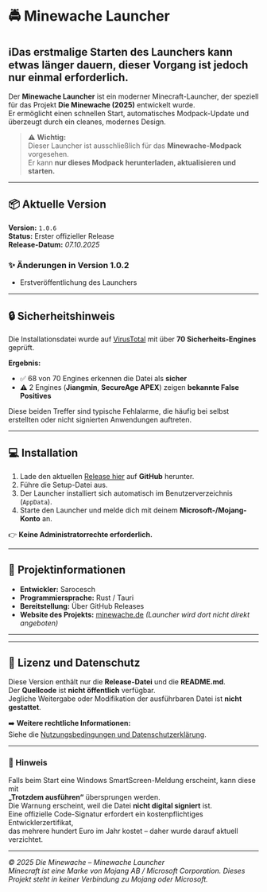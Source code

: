 # 🚔 Minewache Launcher

## ℹ️Das erstmalige Starten des Launchers kann etwas länger dauern, dieser Vorgang ist jedoch nur einmal erforderlich.

Der **Minewache Launcher** ist ein moderner Minecraft-Launcher, der speziell für das Projekt **Die Minewache (2025)** entwickelt wurde.  
Er ermöglicht einen schnellen Start, automatisches Modpack-Update und überzeugt durch ein cleanes, modernes Design.

> ⚠️ **Wichtig:**  
> Dieser Launcher ist ausschließlich für das **Minewache-Modpack** vorgesehen.  
> Er kann **nur dieses Modpack herunterladen, aktualisieren und starten.**

---

## 📦 Aktuelle Version

**Version:** `1.0.6`  
**Status:** Erster offizieller Release  
**Release-Datum:** *07.10.2025*

### ✨ Änderungen in Version 1.0.2
- Erstveröffentlichung des Launchers  

---

## 🔒 Sicherheitshinweis

Die Installationsdatei wurde auf [VirusTotal](https://www.virustotal.com/gui/file/b376c6586072388fc2ba9d66be0afe4eddcae7b2d3b779194bdee01b23d379fa/detection) mit über **70 Sicherheits-Engines** geprüft.

**Ergebnis:**
- ✅ 68 von 70 Engines erkennen die Datei als **sicher**  
- ⚠️ 2 Engines (**Jiangmin**, **SecureAge APEX**) zeigen **bekannte False Positives**

Diese beiden Treffer sind typische Fehlalarme, die häufig bei selbst erstellten oder nicht signierten Anwendungen auftreten.

---

## 💻 Installation

1. Lade den aktuellen [Release hier](https://github.com/Minewache-Team/Minewache-Launcher/releases) auf **GitHub** herunter.  
2. Führe die Setup-Datei aus.  
3. Der Launcher installiert sich automatisch im Benutzerverzeichnis (`AppData`).  
4. Starte den Launcher und melde dich mit deinem **Microsoft-/Mojang-Konto** an.

👉 **Keine Administratorrechte erforderlich.**

---

## 📂 Projektinformationen

- **Entwickler:** Sarocesch 
- **Programmiersprache:** Rust / Tauri
- **Bereitstellung:** Über GitHub Releases  
- **Website des Projekts:** [minewache.de](https://minewache.de) *(Launcher wird dort nicht direkt angeboten)*

---

---

## 📜 Lizenz und Datenschutz

Diese Version enthält nur die **Release-Datei** und die **README.md**.  
Der **Quellcode** ist **nicht öffentlich** verfügbar.  
Jegliche Weitergabe oder Modifikation der ausführbaren Datei ist **nicht gestattet**.

➡️ **Weitere rechtliche Informationen:**  
Siehe die [Nutzungsbedingungen und Datenschutzerklärung](./LICENSE.md).

---

### 💬 Hinweis

Falls beim Start eine Windows SmartScreen-Meldung erscheint, kann diese mit  
**„Trotzdem ausführen“** übersprungen werden.  
Die Warnung erscheint, weil die Datei **nicht digital signiert** ist.  
Eine offizielle Code-Signatur erfordert ein kostenpflichtiges Entwicklerzertifikat,  
das mehrere hundert Euro im Jahr kostet – daher wurde darauf aktuell verzichtet.

---

*© 2025 Die Minewache – Minewache Launcher*  
*Minecraft ist eine Marke von Mojang AB / Microsoft Corporation. Dieses Projekt steht in keiner Verbindung zu Mojang oder Microsoft.*
